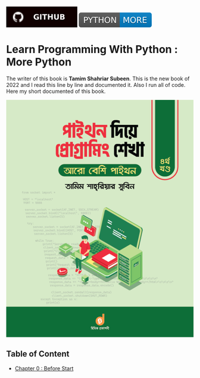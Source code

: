 [![Tazri](./../asset/badges/github.svg)](https://github.com/Tazri/learn-programming-with-python) [![Repository](./../asset/badges/PYTHON-MORE-blue.svg)]()

Learn Programming With Python : More Python
====================================

The writer of this book is **Tamim Shahriar Subeen**. This is the new book of 2022 and I read this line by line and documented it. Also I run all of code. Here my short documented of this book. 

![Learn Programming With Python](./../asset/book_cover/python_dia_programming_shikha_4.png)

Table of Content
----------------

- [Chapter 0 : Before Start](./chapter_00.py/chapter_00.md)
